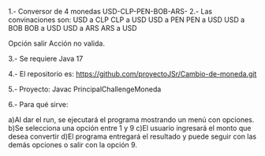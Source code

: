 1.- Conversor de 4 monedas
USD-CLP-PEN-BOB-ARS-
2.- Las convinaciones son:
USD a CLP
CLP a USD
USD a PEN
PEN a USD
USD a BOB
BOB a USD
USD a ARS
ARS a USD

Opción salir 
Acción no valida.

3.- Se requiere
Java 17

4.- El repositorio es: https://github.com/proyectoJSr/Cambio-de-moneda.git

5.- Proyecto: Javac PrincipalChallengeMoneda

6.- Para qué sirve: 

a)Al dar el run, se ejecutará el programa mostrando un menú con opciones.
b)Se selecciona una opción entre 1 y 9
c)El usuario ingresará el monto que desea convertir
d)El programa entregará el resultado y puede seguir con las demás opciones o salir con la opción 9.


